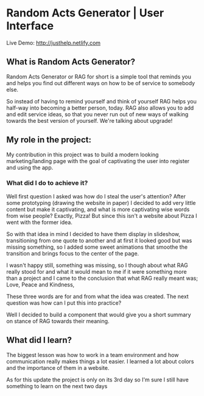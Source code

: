 # Random Acts Generator | User Interface

Live Demo: http://justhelp.netlify.com

## What is Random Acts Generator? 

Random Acts Generator or RAG for short is a simple tool that reminds you and helps you find out different ways on how to be of service to somebody else.

So instead of having to remind yourself and think of yourself RAG helps you half-way into becoming a better person, today. RAG also allows you to add and edit service ideas, so that you never run out of new ways of walking towards the best version of yourself.
We're talking about upgrade!

## My role in the project:

My contribution in this project was to build a modern looking marketing/landing page with the goal of captivating the user into register and using the app.

### What did I do to achieve it?

Well first question I asked was how do I steal the user's attention? After some prototyping (drawing the website in paper) I decided to add very little content but make it captivating, and what is more captivating wise words from wise people? Exactly, Pizza! But since this isn't a website about Pizza I went with the former idea.

So with that idea in mind I decided to have them display in slideshow, transitioning from one quote to another and at first it looked good but was missing something, so I added some sweet animations that smoothe the transition and brings focus to the center of the page.

I wasn't happy still, something was missing, so I though about what RAG really stood for and what it would mean to me if it were something more than a project and I came to the conclusion that what RAG really meant was; Love, Peace and Kindness,

These three words are for and from what the idea was created. The next question was how can I put this into practice?

Well I decided to build a component that would give you a short summary on stance of RAG towards their meaning.

## What did I learn?

The biggest lesson was how to work in a team environment and how communication really makes things a lot easier.
I learned a lot about colors and the importance of them in a website.

As for this update the project is only on its 3rd day so I'm sure I still have something to learn on the next two days

